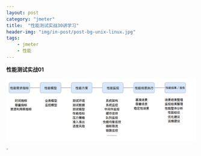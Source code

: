```yaml
---
layout: post
category: "jmeter"
title:  "性能测试实战30讲学习"
header-img: "img/in-post/post-bg-unix-linux.jpg"
tags:
    - jmeter
    - 性能
---
```

**性能测试实战01**
<div style="align: left">
 <img src="/img/in-post/xingneng/性能整个过程的指标.jpg"/>
</div> 



  




`